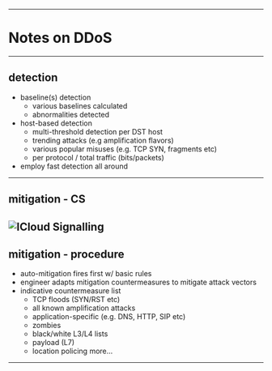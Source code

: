 
---

# Notes on DDoS

---

## detection

- baseline(s) detection
    - various baselines calculated
    - abnormalities detected
- host-based detection
    - multi-threshold detection per DST host
    - trending attacks (e.g amplification flavors)
    - various popular misuses (e.g. TCP SYN, fragments etc)
    - per protocol / total traffic (bits/packets)
- employ fast detection all around

---

## mitigation - CS

![ICloud Signalling](https://www.google.gr/url?sa=i&rct=j&q=&esrc=s&source=images&cd=&cad=rja&uact=8&ved=2ahUKEwixh52Vo7fdAhVBiywKHWk4AiQQjRx6BAgBEAU&url=https%3A%2F%2Fslideplayer.com%2Fslide%2F5277383%2F&psig=AOvVaw2oH12jkIFb5Lw94rXzKG6H&ust=1536903826431143)
---

## mitigation - procedure

- auto-mitigation fires first w/ basic rules
- engineer adapts mitigation countermeasures to mitigate attack vectors
- indicative countermeasure list
    - TCP floods (SYN/RST etc)
    - all known amplification attacks
    - application-specific (e.g. DNS, HTTP, SIP etc)
    - zombies
    - black/white L3/L4 lists
    - payload (L7)
    - location policing
    more... 

---
